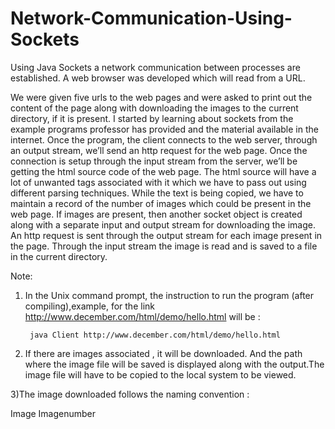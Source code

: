 # Network-Communication-Using-Sockets
Using Java Sockets a network communication between processes are established. A web browser was developed which will read from a URL.

We were given five urls to the web pages and were asked to print out the content of the page along with downloading the images to the current directory, if it is present. I started by learning about sockets from the example programs professor has provided and the material available in the internet. Once the program, the client connects to the web server, through an output stream, we’ll send an http request for the web page. Once the connection is setup through the input stream from the server, we’ll be getting the html source code of the web page. The html source will have a lot of unwanted tags associated with it which we have to pass out using different parsing techniques. While the text is being copied, we have to maintain a record of the number of images which could be present in the web page. If images are present, then another socket object is created along with a separate input and output stream for downloading the image. An http request is sent through the output stream for each image present in the page. Through the input stream the image is read and is saved to a file in the current directory. 

Note:

1) In the Unix command prompt, the instruction to run the program (after compiling),example, for the link http://www.december.com/html/demo/hello.html will be :
 
        java Client http://www.december.com/html/demo/hello.html

		
2) If there are images associated , it will be downloaded. And the path where the image file will be saved is displayed along with the output.The image file will have to be copied to the local system to be viewed.
 
3)The image downloaded follows the naming convention :

  Image Imagenumber
  
